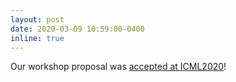 ```yaml
---
layout: post
date: 2020-03-09 10:59:00-0400
inline: true
---
```


Our workshop proposal was [accepted at ICML2020](https://ml-retrospectives.github.io/icml2020/)!
